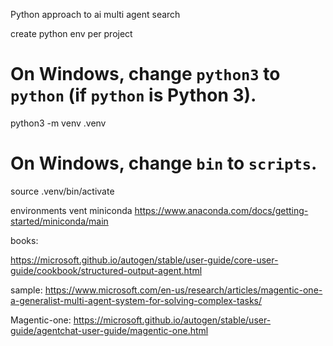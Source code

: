 Python approach to ai multi agent search

create python env per project

# On Windows, change `python3` to `python` (if `python` is Python 3).
python3 -m venv .venv
# On Windows, change `bin` to `scripts`.
source .venv/bin/activate

environments
vent
miniconda
https://www.anaconda.com/docs/getting-started/miniconda/main


books:

https://microsoft.github.io/autogen/stable/user-guide/core-user-guide/cookbook/structured-output-agent.html

sample:
https://www.microsoft.com/en-us/research/articles/magentic-one-a-generalist-multi-agent-system-for-solving-complex-tasks/

Magentic-one:
https://microsoft.github.io/autogen/stable/user-guide/agentchat-user-guide/magentic-one.html
